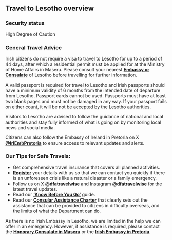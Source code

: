 ## Travel to Lesotho overview

### **Security status**

High Degree of Caution

### **General Travel Advice**

Irish citizens do not require a visa to travel to Lesotho for up to a period of 44 days, after which a residential permit must be applied for at the Ministry of Home Affairs in Maseru. Please consult your nearest [**Embassy or Consulate**](https://www.ireland.ie/en/dfa/embassies-in-ireland/) of Lesotho before travelling for further information.

A valid passport is required for travel to Lesotho and Irish passports should have a minimum validity of 6 months from the intended date of departure from Lesotho. Passport cards cannot be used. Passports must have at least two blank pages and must not be damaged in any way. If your passport fails on either count, it will be not be accepted by the Lesotho authorities.

Visitors to Lesotho are advised to follow the guidance of national and local authorities and stay fully informed of what is going on by monitoring local news and social media.

Citizens can also follow the Embassy of Ireland in Pretoria on X [**@IrlEmbPretoria**](https://twitter.com/IrlEmbPretoria) to ensure access to relevant updates and alerts.

### **Our Tips for Safe Travels:**

* Get comprehensive travel insurance that covers all planned activities.
* [**Register**](https://www.ireland.ie/en/dfa/overseas-travel/citizens-registration/) your details with us so that we can contact you quickly if there is an unforeseen crisis like a natural disaster or a family emergency.
* Follow us on X [**@dfatravelwise**](https://www.twitter.com/DFATravelWise) and Instagram [**@dfatravelwise**](https://www.instagram.com/dfatravelwise/) for the latest travel updates.
* Read our [**‘Know Before You Go’**](https://www.ireland.ie/en/dfa/overseas-travel/know-before-you-go/) guide.
* Read our [**Consular Assistance Charter**](https://www.ireland.ie/en/dfa/overseas-travel/assistance-abroad/consular-assistance-charter/) that clearly sets out the assistance that can be provided to citizens in difficulty overseas, and the limits of what the Department can do.

As there is no Irish Embassy in Lesotho, we are limited in the help we can offer in an emergency. However, if assistance is required, please contact the [**Honorary Consulate in Maseru**](/en/dfa/embassies/) or the [**Irish Embassy in Pretoria**](/en/southafrica/pretoria/).
